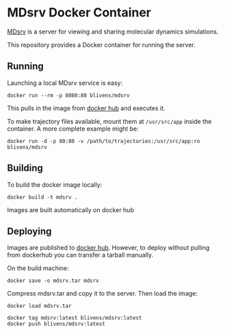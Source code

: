 # MDsrv Docker Container

[MDsrv](http://nglviewer.org/mdsrv/) is a server for viewing and sharing
molecular dynamics simulations.

This repository provides a Docker container for running the server.

## Running

Launching a local MDsrv service is easy:

    docker run --rm -p 8080:80 blivens/mdsrv

This pulls in the image from
[docker hub](https://hub.docker.com/r/blivens/mdsrv) and executes it.

To make trajectory files available, mount them at `/usr/src/app` inside the
container. A more complete example might be:

    docker run -d -p 80:80 -v /path/to/trajectories:/usr/src/app:ro blivens/mdsrv

## Building

To build the docker image locally:

    docker build -t mdsrv .

Images are built automatically on docker hub

## Deploying

Images are published to [docker hub](https://hub.docker.com/r/blivens/mdsrv).
However, to deploy without pulling from dockerhub you can transfer a tarball
manually.

On the build machine:

    docker save -o mdsrv.tar mdsrv

Compress mdsrv.tar and copy it to the server. Then load the image:

    docker load mdsrv.tar

    docker tag mdsrv:latest blivens/mdsrv:latest
    docker push blivens/mdsrv:latest
